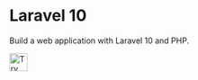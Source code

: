 # Laravel 10
Build a web application with Laravel 10 and PHP.

<a href="https://idx.google.com/new?template=https://github.com/arifnd/idx-templates/tree/main/laravel10">
  <img height="32" alt="Try in IDX" src="https://cdn.idx.dev/btn/try_dark_32.svg">
</a>
